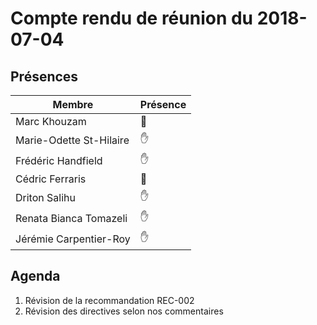# Compte rendu de réunion du 2018-07-04

## Présences
Membre|Présence
-------|--------
Marc Khouzam | &#x1F464;
Marie-Odette St-Hilaire | &#x270B;
Frédéric Handfield | &#x270B;
Cédric Ferraris | &#x1F464;
Driton Salihu | &#x270B;
Renata Bianca Tomazeli | &#x270B;
Jérémie Carpentier-Roy | &#x270B;


## Agenda
1. Révision de la recommandation REC-002
2. Révision des directives selon nos commentaires
